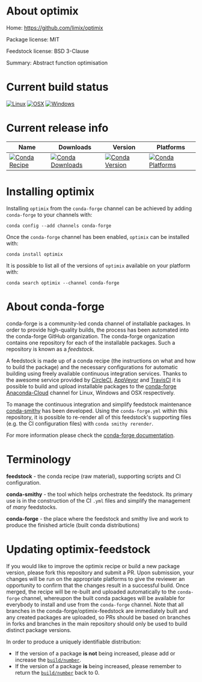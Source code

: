 About optimix
=============

Home: https://github.com/limix/optimix

Package license: MIT

Feedstock license: BSD 3-Clause

Summary: Abstract function optimisation



Current build status
====================

[![Linux](https://img.shields.io/circleci/project/github/conda-forge/optimix-feedstock/master.svg?label=Linux)](https://circleci.com/gh/conda-forge/optimix-feedstock)
[![OSX](https://img.shields.io/travis/conda-forge/optimix-feedstock/master.svg?label=macOS)](https://travis-ci.org/conda-forge/optimix-feedstock)
[![Windows](https://img.shields.io/appveyor/ci/conda-forge/optimix-feedstock/master.svg?label=Windows)](https://ci.appveyor.com/project/conda-forge/optimix-feedstock/branch/master)

Current release info
====================

| Name | Downloads | Version | Platforms |
| --- | --- | --- | --- |
| [![Conda Recipe](https://img.shields.io/badge/recipe-optimix-green.svg)](https://anaconda.org/conda-forge/optimix) | [![Conda Downloads](https://img.shields.io/conda/dn/conda-forge/optimix.svg)](https://anaconda.org/conda-forge/optimix) | [![Conda Version](https://img.shields.io/conda/vn/conda-forge/optimix.svg)](https://anaconda.org/conda-forge/optimix) | [![Conda Platforms](https://img.shields.io/conda/pn/conda-forge/optimix.svg)](https://anaconda.org/conda-forge/optimix) |

Installing optimix
==================

Installing `optimix` from the `conda-forge` channel can be achieved by adding `conda-forge` to your channels with:

```
conda config --add channels conda-forge
```

Once the `conda-forge` channel has been enabled, `optimix` can be installed with:

```
conda install optimix
```

It is possible to list all of the versions of `optimix` available on your platform with:

```
conda search optimix --channel conda-forge
```


About conda-forge
=================

conda-forge is a community-led conda channel of installable packages.
In order to provide high-quality builds, the process has been automated into the
conda-forge GitHub organization. The conda-forge organization contains one repository
for each of the installable packages. Such a repository is known as a *feedstock*.

A feedstock is made up of a conda recipe (the instructions on what and how to build
the package) and the necessary configurations for automatic building using freely
available continuous integration services. Thanks to the awesome service provided by
[CircleCI](https://circleci.com/), [AppVeyor](http://www.appveyor.com/)
and [TravisCI](https://travis-ci.org/) it is possible to build and upload installable
packages to the [conda-forge](https://anaconda.org/conda-forge)
[Anaconda-Cloud](http://docs.anaconda.org/) channel for Linux, Windows and OSX respectively.

To manage the continuous integration and simplify feedstock maintenance
[conda-smithy](http://github.com/conda-forge/conda-smithy) has been developed.
Using the ``conda-forge.yml`` within this repository, it is possible to re-render all of
this feedstock's supporting files (e.g. the CI configuration files) with ``conda smithy rerender``.

For more information please check the [conda-forge documentation](https://conda-forge.org/docs/).

Terminology
===========

**feedstock** - the conda recipe (raw material), supporting scripts and CI configuration.

**conda-smithy** - the tool which helps orchestrate the feedstock.
                   Its primary use is in the construction of the CI ``.yml`` files
                   and simplify the management of *many* feedstocks.

**conda-forge** - the place where the feedstock and smithy live and work to
                  produce the finished article (built conda distributions)


Updating optimix-feedstock
==========================

If you would like to improve the optimix recipe or build a new
package version, please fork this repository and submit a PR. Upon submission,
your changes will be run on the appropriate platforms to give the reviewer an
opportunity to confirm that the changes result in a successful build. Once
merged, the recipe will be re-built and uploaded automatically to the
`conda-forge` channel, whereupon the built conda packages will be available for
everybody to install and use from the `conda-forge` channel.
Note that all branches in the conda-forge/optimix-feedstock are
immediately built and any created packages are uploaded, so PRs should be based
on branches in forks and branches in the main repository should only be used to
build distinct package versions.

In order to produce a uniquely identifiable distribution:
 * If the version of a package **is not** being increased, please add or increase
   the [``build/number``](http://conda.pydata.org/docs/building/meta-yaml.html#build-number-and-string).
 * If the version of a package **is** being increased, please remember to return
   the [``build/number``](http://conda.pydata.org/docs/building/meta-yaml.html#build-number-and-string)
   back to 0.